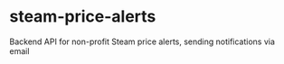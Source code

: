 # steam-price-alerts
Backend API for non-profit Steam price alerts, sending notifications via email
